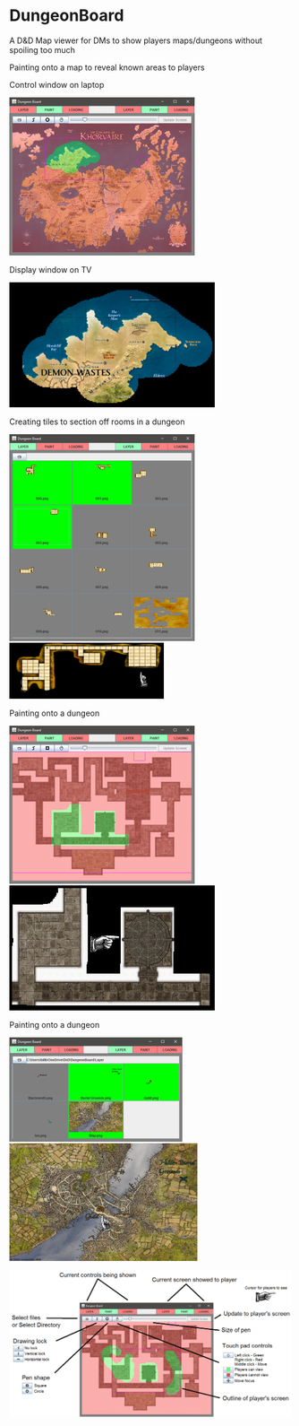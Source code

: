 # DungeonBoard
A D&amp;D Map viewer for DMs to show players maps/dungeons without spoiling too much

Painting onto a map to reveal known areas to players
<p>
Control window on laptop
<p>
<img src="Examples/control0.png" alt="Controls" width="331" height="282">
<p>
Display window on TV
<p>
<img src="Examples/view0.png" alt="View" width="367" height="223">
<p>
Creating tiles to section off rooms in a dungeon
<p>
<img src="Examples/control1.png" alt="Controls" width="331" height="369">
<img src="Examples/view1.png" alt="View" width="276" height="100">
<p>
Painting onto a dungeon
<p>
<img src="Examples/control2.png" alt="Controls" width="331" height="282">
<img src="Examples/view2.png" alt="View" width="367" height="223">
<p>
Painting onto a dungeon
<p>
<img src="Examples/control3.png" alt="Controls" width="309" height="186">
<img src="Examples/view3.png" alt="View" width="336" height="210">
<p>
<img src="Examples/guide.png" alt="Guide">


